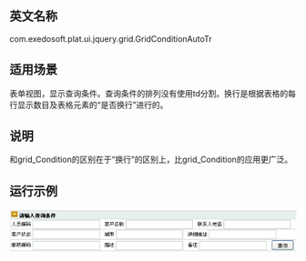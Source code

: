 ## 英文名称 ##

com.exedosoft.plat.ui.jquery.grid.GridConditionAutoTr

## 适用场景 ##

表单视图，显示查询条件。查询条件的排列没有使用td分割。换行是根据表格的每行显示数目及表格元素的“是否换行”进行的。

## 说明 ##

和grid\_Condition的区别在于“换行”的区别上，比grid\_Condition的应用更广泛。


## 运行示例 ##


<img src='imgs/grid_conditionautotr.png' />
